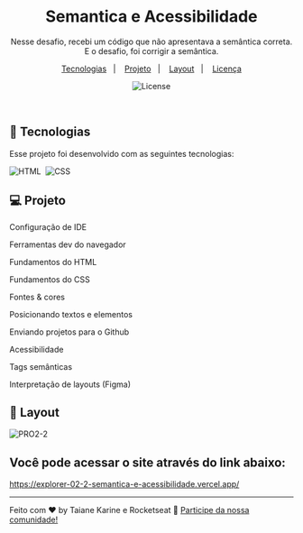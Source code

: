 
<h1 align="center"> Semantica e Acessibilidade </h1>

<p align="center">
Nesse desafio, recebi um código que não apresentava a semântica correta. E o desafio, foi corrigir a semântica.
</p>

<p align="center">
  <a href="#-tecnologias">Tecnologias</a>&nbsp;&nbsp;&nbsp;|&nbsp;&nbsp;&nbsp;
  <a href="#-projeto">Projeto</a>&nbsp;&nbsp;&nbsp;|&nbsp;&nbsp;&nbsp;
  <a href="#-layout">Layout</a>&nbsp;&nbsp;&nbsp;|&nbsp;&nbsp;&nbsp;
  <a href="#memo-licença">Licença</a>
</p>

<p align="center">
  <img alt="License" src="https://img.shields.io/static/v1?label=license&message=MIT&color=49AA26&labelColor=000000">
</p>

<br>

## 🚀 Tecnologias

Esse projeto foi desenvolvido com as seguintes tecnologias:

![HTML](https://img.shields.io/badge/-HTML-05122A?style=flat&logo=HTML5)&nbsp;
![CSS](https://img.shields.io/badge/-CSS-05122A?style=flat&logo=CSS3&logoColor=1572B6)&nbsp;

## 💻 Projeto

Configuração de IDE

Ferramentas dev do navegador

Fundamentos do HTML

Fundamentos do CSS

Fontes & cores

Posicionando textos e elementos

Enviando projetos para o Github

Acessibilidade

Tags semânticas

Interpretação de layouts (Figma)

## 🔖 Layout


![PRO2-2](https://user-images.githubusercontent.com/94652702/200228624-bc11c85b-6129-4942-ba2b-fca2f36dc36a.png)


## Você pode acessar o site através do link abaixo:
https://explorer-02-2-semantica-e-acessibilidade.vercel.app/

---

Feito com ♥ by Taiane Karine e Rocketseat :wave: [Participe da nossa comunidade!](https://discord.gg/rocketseat)
